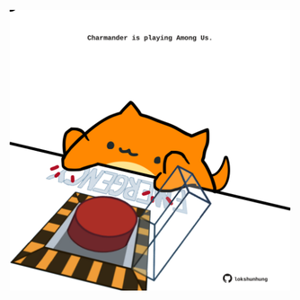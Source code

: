 <!-- built at 31/05/2021, 22:28:20 UTC -->
<p align="center">
  <img width="500" height="500" src="./ReadmeImage.svg">
</p>
